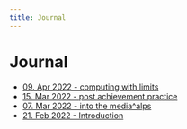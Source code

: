 ```yaml
---
title: Journal
---
```

# Journal
- [09. Apr 2022 - computing with limits](journal/2022-04-09.md)
- [15. Mar 2022 - post achievement practice](journal/2022-03-15.md)
- [07. Mar 2022 - into the media^alps](journal/2022-03-07.md)
- [21. Feb 2022 - Introduction](journal/2022-02-21.md)